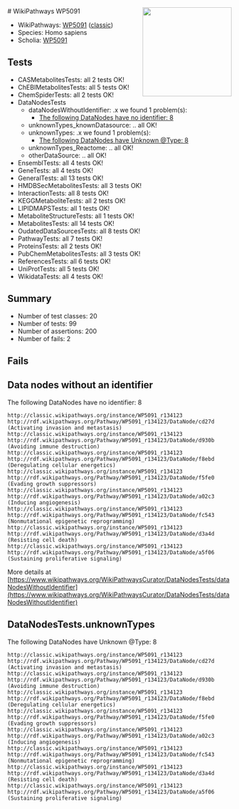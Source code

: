 <img style="float: right; width: 200px" src="https://upload.wikimedia.org/wikipedia/commons/thumb/8/83/Wplogo_with_text_500.png/640px-Wplogo_with_text_500.png" />
# WikiPathways WP5091

* WikiPathways: [WP5091](https://wikipathways.org/pathways/WP5091) ([classic](https://classic.wikipathways.org/instance/WP5091))
* Species: Homo sapiens
* Scholia: [WP5091](https://scholia.toolforge.org/wikipathways/WP5091)
## Tests
* CASMetabolitesTests: all 2 tests OK!
* ChEBIMetabolitesTests: all 5 tests OK!
* ChemSpiderTests: all 2 tests OK!
* DataNodesTests
    * dataNodesWithoutIdentifier: .x we found 1 problem(s):
        * [The following DataNodes have no identifier: 8](#d2d32fa7)
    * unknownTypes_knownDatasource: .. all OK!
    * unknownTypes: .x we found 1 problem(s):
        * [The following DataNodes have Unknown @Type: 8](#839973e6)
    * unknownTypes_Reactome: .. all OK!
    * otherDataSource: .. all OK!
* EnsemblTests: all 4 tests OK!
* GeneTests: all 4 tests OK!
* GeneralTests: all 13 tests OK!
* HMDBSecMetabolitesTests: all 3 tests OK!
* InteractionTests: all 8 tests OK!
* KEGGMetaboliteTests: all 2 tests OK!
* LIPIDMAPSTests: all 1 tests OK!
* MetaboliteStructureTests: all 1 tests OK!
* MetabolitesTests: all 14 tests OK!
* OudatedDataSourcesTests: all 8 tests OK!
* PathwayTests: all 7 tests OK!
* ProteinsTests: all 2 tests OK!
* PubChemMetabolitesTests: all 3 tests OK!
* ReferencesTests: all 6 tests OK!
* UniProtTests: all 5 tests OK!
* WikidataTests: all 4 tests OK!


## Summary

* Number of test classes: 20
* Number of tests: 99
* Number of assertions: 200
* Number of fails: 2

## Fails

<a name="d2d32fa7" />

## Data nodes without an identifier

The following DataNodes have no identifier: 8
```
http://classic.wikipathways.org/instance/WP5091_r134123 http://rdf.wikipathways.org/Pathway/WP5091_r134123/DataNode/cd27d (Activating invasion and metastasis)
http://classic.wikipathways.org/instance/WP5091_r134123 http://rdf.wikipathways.org/Pathway/WP5091_r134123/DataNode/d930b (Avoiding immune destruction)
http://classic.wikipathways.org/instance/WP5091_r134123 http://rdf.wikipathways.org/Pathway/WP5091_r134123/DataNode/f8ebd (Deregulating cellular energetics)
http://classic.wikipathways.org/instance/WP5091_r134123 http://rdf.wikipathways.org/Pathway/WP5091_r134123/DataNode/f5fe0 (Evading growth suppressors)
http://classic.wikipathways.org/instance/WP5091_r134123 http://rdf.wikipathways.org/Pathway/WP5091_r134123/DataNode/a02c3 (Inducing angiogenesis)
http://classic.wikipathways.org/instance/WP5091_r134123 http://rdf.wikipathways.org/Pathway/WP5091_r134123/DataNode/fc543 (Nonmutational epigenetic reprogramming)
http://classic.wikipathways.org/instance/WP5091_r134123 http://rdf.wikipathways.org/Pathway/WP5091_r134123/DataNode/d3a4d (Resisting cell death)
http://classic.wikipathways.org/instance/WP5091_r134123 http://rdf.wikipathways.org/Pathway/WP5091_r134123/DataNode/a5f06 (Sustaining proliferative signaling)
```

More details at [https://www.wikipathways.org/WikiPathwaysCurator/DataNodesTests/dataNodesWithoutIdentifier](https://www.wikipathways.org/WikiPathwaysCurator/DataNodesTests/dataNodesWithoutIdentifier)

<a name="839973e6" />

## DataNodesTests.unknownTypes

The following DataNodes have Unknown @Type: 8
```
http://classic.wikipathways.org/instance/WP5091_r134123 http://rdf.wikipathways.org/Pathway/WP5091_r134123/DataNode/cd27d (Activating invasion and metastasis)
http://classic.wikipathways.org/instance/WP5091_r134123 http://rdf.wikipathways.org/Pathway/WP5091_r134123/DataNode/d930b (Avoiding immune destruction)
http://classic.wikipathways.org/instance/WP5091_r134123 http://rdf.wikipathways.org/Pathway/WP5091_r134123/DataNode/f8ebd (Deregulating cellular energetics)
http://classic.wikipathways.org/instance/WP5091_r134123 http://rdf.wikipathways.org/Pathway/WP5091_r134123/DataNode/f5fe0 (Evading growth suppressors)
http://classic.wikipathways.org/instance/WP5091_r134123 http://rdf.wikipathways.org/Pathway/WP5091_r134123/DataNode/a02c3 (Inducing angiogenesis)
http://classic.wikipathways.org/instance/WP5091_r134123 http://rdf.wikipathways.org/Pathway/WP5091_r134123/DataNode/fc543 (Nonmutational epigenetic reprogramming)
http://classic.wikipathways.org/instance/WP5091_r134123 http://rdf.wikipathways.org/Pathway/WP5091_r134123/DataNode/d3a4d (Resisting cell death)
http://classic.wikipathways.org/instance/WP5091_r134123 http://rdf.wikipathways.org/Pathway/WP5091_r134123/DataNode/a5f06 (Sustaining proliferative signaling)
```

